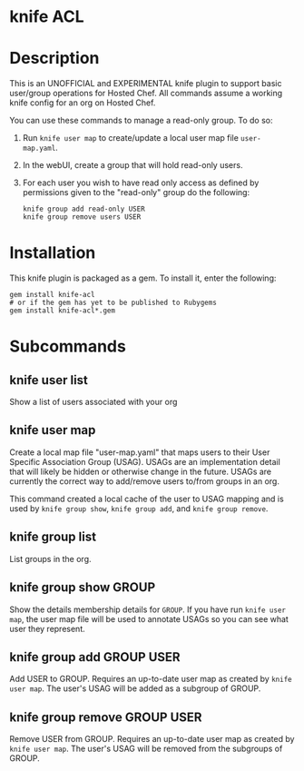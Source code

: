 # knife ACL

# Description

This is an UNOFFICIAL and EXPERIMENTAL knife plugin to support basic
user/group operations for Hosted Chef. All commands assume a working
knife config for an org on Hosted Chef.

You can use these commands to manage a read-only group.  To do so:

1. Run `knife user map` to create/update a local user map file
   `user-map.yaml`.

2. In the webUI, create a group that will hold read-only users.

3. For each user you wish to have read only access as defined by
   permissions given to the "read-only" group do the following:

       knife group add read-only USER
       knife group remove users USER

# Installation

This knife plugin is packaged as a gem.  To install it, enter the
following:

    gem install knife-acl
    # or if the gem has yet to be published to Rubygems
    gem install knife-acl*.gem

# Subcommands

## knife user list

Show a list of users associated with your org

## knife user map

Create a local map file "user-map.yaml" that maps users to their User
Specific Association Group (USAG).  USAGs are an implementation detail
that will likely be hidden or otherwise change in the future.  USAGs
are currently the correct way to add/remove users to/from groups in an
org.

This command created a local cache of the user to USAG mapping and is
used by `knife group show`, `knife group add`, and `knife group
remove`.

## knife group list

List groups in the org.

## knife group show GROUP

Show the details membership details for `GROUP`. If you have run
`knife user map`, the user map file will be used to annotate USAGs so
you can see what user they represent.

## knife group add GROUP USER

Add USER to GROUP.  Requires an up-to-date user map as created by
`knife user map`.  The user's USAG will be added as a subgroup of
GROUP.

## knife group remove GROUP USER

Remove USER from GROUP. Requires an up-to-date user map as created by
`knife user map`.  The user's USAG will be removed from the subgroups
of GROUP.



